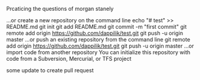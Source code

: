 Prcaticing the questions of morgan stanely



…or create a new repository on the command line
echo "# test" >> README.md
git init
git add README.md
git commit -m "first commit"
git remote add origin https://github.com/dappilik/test.git
git push -u origin master
…or push an existing repository from the command line
git remote add origin https://github.com/dappilik/test.git
git push -u origin master
…or import code from another repository
You can initialize this repository with code from a Subversion, Mercurial, or TFS project

some update to create pull request
